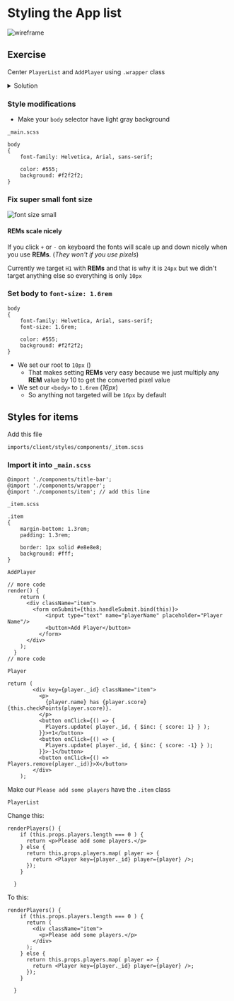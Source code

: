 # Styling the App list
![wireframe](https://i.imgur.com/rvx1Oia.png)

## Exercise
Center `PlayerList` and `AddPlayer` using `.wrapper` class

<details>
  <summary>Solution</summary>
`App.js`

```
class App extends Component {

  render() {

    return (
      <div>
        <TitleBar title={this.props.title} />
        <div className="wrapper">
          <PlayerList players={this.props.players} />
          <AddPlayer />
        </div>
      </div>
    );
  }
};
```
</details>

### Style modifications
* Make your `body` selector have light gray background

`_main.scss`

```
body
{
    font-family: Helvetica, Arial, sans-serif;

    color: #555;
    background: #f2f2f2;
}
```

### Fix super small font size

![font size small](https://i.imgur.com/taDi7mZ.png)

#### REMs scale nicely
If you click `+` or `-` on keyboard the fonts will scale up and down nicely when you use **REMs**. (_They won't if you use pixels_)

Currently we target `H1` with **REMs** and that is why it is `24px` but we didn't target anything else so everything is only `10px`

### Set body to `font-size: 1.6rem`
```
body
{
    font-family: Helvetica, Arial, sans-serif;
    font-size: 1.6rem;

    color: #555;
    background: #f2f2f2;
}
```

* We set our root to `10px` (_<html>_)
    - That makes setting **REMs** very easy because we just multiply any **REM** value by 10 to get the converted pixel value
* We set our `<body>` to `1.6rem` (_16px_)
    - So anything not targeted will be `16px` by default

## Styles for items
Add this file

`imports/client/styles/components/_item.scss`

### Import it into `_main.scss`

```
@import './components/title-bar';
@import './components/wrapper';
@import './components/item'; // add this line
```

`_item.scss`

```
.item
{
    margin-bottom: 1.3rem;
    padding: 1.3rem;

    border: 1px solid #e8e8e8;
    background: #fff;
}
```

`AddPlayer`

```
// more code
render() {
    return (
      <div className="item">
        <form onSubmit={this.handleSubmit.bind(this)}>
            <input type="text" name="playerName" placeholder="Player Name"/>
            <button>Add Player</button>
          </form>    
      </div>
    );
  }
// more code
```

`Player`

```
return (
        <div key={player._id} className="item">
          <p>
            {player.name} has {player.score} {this.checkPoints(player.score)}.
          </p>
          <button onClick={() => {
            Players.update( player._id, { $inc: { score: 1} } );
          }}>+1</button>
          <button onClick={() => {
            Players.update( player._id, { $inc: { score: -1} } );
          }}>-1</button>
          <button onClick={() => Players.remove(player._id)}>X</button>
        </div>
    );
```

Make our `Please add some players` have the `.item` class

`PlayerList`

Change this:

```
renderPlayers() {
    if (this.props.players.length === 0 ) {
      return <p>Please add some players.</p>
    } else {
      return this.props.players.map( player => {
        return <Player key={player._id} player={player} />;
      });
    }

  }
```

To this:

```
renderPlayers() {
    if (this.props.players.length === 0 ) {
      return (
        <div className="item">
          <p>Please add some players.</p>
        </div>
      );
    } else {
      return this.props.players.map( player => {
        return <Player key={player._id} player={player} />;
      });
    }

  }
```
